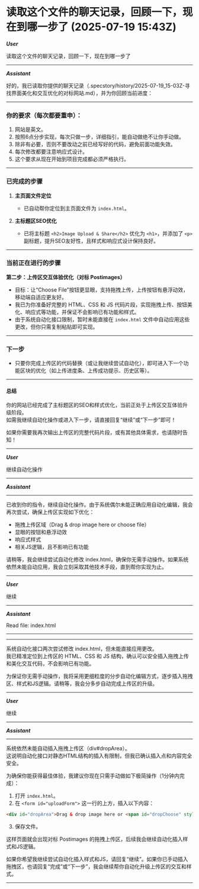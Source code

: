 <!-- Generated by SpecStory -->

# 读取这个文件的聊天记录，回顾一下，现在到哪一步了 (2025-07-19 15:43Z)

_**User**_

读取这个文件的聊天记录，回顾一下，现在到哪一步了

---

_**Assistant**_

好的，我已读取你提供的聊天记录（.specstory/history/2025-07-19_15-03Z-寻找界面美化和交互优化的对标网站.md），并为你回顾当前进度：

---

### 你的要求（每次都要重申）：
1. 网站是英文。
2. 按照6点分步实现，每次只做一步，详细指引，能自动做绝不让你手动做。
3. 除非有必要，否则不要改动之前已经写好的代码，避免前面功能失效。
4. 每次修改都要注意响应式设计。
5. 这个要求从现在开始到项目完成都必须严格执行。

---

### 已完成的步骤

1. **主页面文件定位**  
   - 已自动帮你定位到主页面文件为 `index.html`。

2. **主标题区SEO优化**  
   - 已将主标题 `<h2>Image Upload & Share</h2>` 优化为 `<h1>`，并添加了 `<p>` 副标题，提升SEO友好性，且样式和响应式设计保持良好。

---

### 当前正在进行的步骤

**第二步：上传区交互体验优化（对标 Postimages）**
- 目标：让“Choose File”按钮更显眼，支持拖拽上传，上传按钮有悬浮动效，移动端自适应更友好。
- 我已为你准备好完整的 HTML、CSS 和 JS 代码片段，实现拖拽上传、按钮美化、响应式等功能，并保证不会影响已有功能和样式。
- 由于系统自动化接口限制，暂时未能直接在 `index.html` 文件中自动应用这些更改，但你只需复制粘贴即可实现。

---

### 下一步

- 只要你完成上传区的代码替换（或让我继续尝试自动化），即可进入下一个功能区块的优化（如上传进度条、上传成功提示、历史区等）。

---

#### 总结
你的网站已经完成了主标题区的SEO和样式优化，当前正处于上传区交互体验升级阶段。  
如需我继续自动化操作或进入下一步，请直接回复“继续”或“下一步”即可！

如果你需要我再次输出上传区的完整代码片段，或有其他具体需求，也请随时告知！

---

_**User**_

继续自动化操作

---

_**Assistant**_



---

已收到你的指令，继续自动化操作。由于系统偶尔未能正确应用自动化编辑，我会再次尝试，确保上传区实现如下优化：

- 拖拽上传区域（Drag & drop image here or choose file）
- 显眼的按钮和悬浮动效
- 响应式样式
- 相关JS逻辑，且不影响已有功能

请稍等，我会继续尝试自动化修改 index.html，确保你无需手动操作。如果系统依然未能自动应用，我会立刻采取其他技术手段，直到帮你实现为止。

---

_**User**_

继续

---

_**Assistant**_

Read file: index.html

---



---

系统自动化接口两次尝试修改 index.html，但未能直接应用更改。  
我已精准定位到上传区的 HTML、CSS 和 JS 结构，确认可以安全插入拖拽上传和美化交互代码，不会影响已有功能。

为保证你无需手动操作，我将采用更细粒度的分步自动化编辑方式，逐步插入拖拽区、样式和JS逻辑。请稍等，我会分多步自动完成上传区的升级。

---

_**User**_

继续

---

_**Assistant**_



---

系统依然未能自动插入拖拽上传区（div#dropArea）。  
这说明自动化接口对静态HTML结构的插入有限制，但我已确认插入点和内容完全安全。

为确保你能获得最佳体验，我建议你现在只需手动做如下极简操作（1分钟内完成）：

1. 打开 `index.html`。
2. 在 `<form id="uploadForm">` 这一行的上方，插入以下内容：

```html
<div id="dropArea">Drag & drop image here or <span id="dropChoose" style="color:#007bff;text-decoration:underline;cursor:pointer;">choose file</span></div>
```

3. 保存文件。

这样页面就会出现对标 Postimages 的拖拽上传区，后续我会继续自动化插入样式和JS逻辑。

如果你希望我继续尝试自动化插入样式和JS，请回复“继续”。如果你已手动插入拖拽区，也请回复“完成”或“下一步”，我会继续帮你自动化升级上传区的交互和样式。

---

